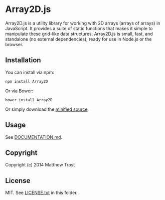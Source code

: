 # Array2D.js

Array2D.js is a utility library for working with 2D arrays (arrays of arrays) in JavaScript. It provides a suite of static functions that makes it simple to manipulate these grid-like data structures. Array2D.js is small, fast, and standalone (no external dependencies), ready for use in Node.js or the browser.

## Installation

You can install via npm:

    npm install Array2D  
  

  
Or via Bower:

    bower install Array2D  
  
  
  
Or simply download the [minified source](dist/Array2D.min.js).

## Usage

See [DOCUMENTATION.md](DOCUMENTATION.md).

## Copyright

Copyright (c) 2014 Matthew Trost

## License

MIT. See [LICENSE.txt](LICENSE.txt) in this folder.
